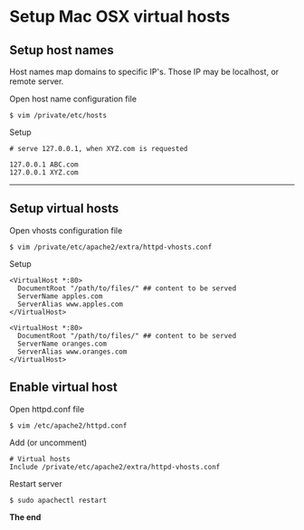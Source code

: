 # Setup Mac OSX virtual hosts

## Setup host names

Host names map domains to specific IP's. Those IP may be localhost, or remote server.

Open host name configuration file

```
$ vim /private/etc/hosts
```

Setup

```
# serve 127.0.0.1, when XYZ.com is requested

127.0.0.1 ABC.com
127.0.0.1 XYZ.com
```

***

## Setup virtual hosts

Open vhosts configuration file

```
$ vim /private/etc/apache2/extra/httpd-vhosts.conf
```

Setup

```
<VirtualHost *:80>
  DocumentRoot "/path/to/files/" ## content to be served
  ServerName apples.com
  ServerAlias www.apples.com
</VirtualHost>

<VirtualHost *:80>
  DocumentRoot "/path/to/files/" ## content to be served
  ServerName oranges.com
  ServerAlias www.oranges.com
</VirtualHost>
```

## Enable virtual host

Open httpd.conf file

```
$ vim /etc/apache2/httpd.conf
```

Add (or uncomment)

```
# Virtual hosts
Include /private/etc/apache2/extra/httpd-vhosts.conf
```

Restart server

```
$ sudo apachectl restart
```

**The end**
